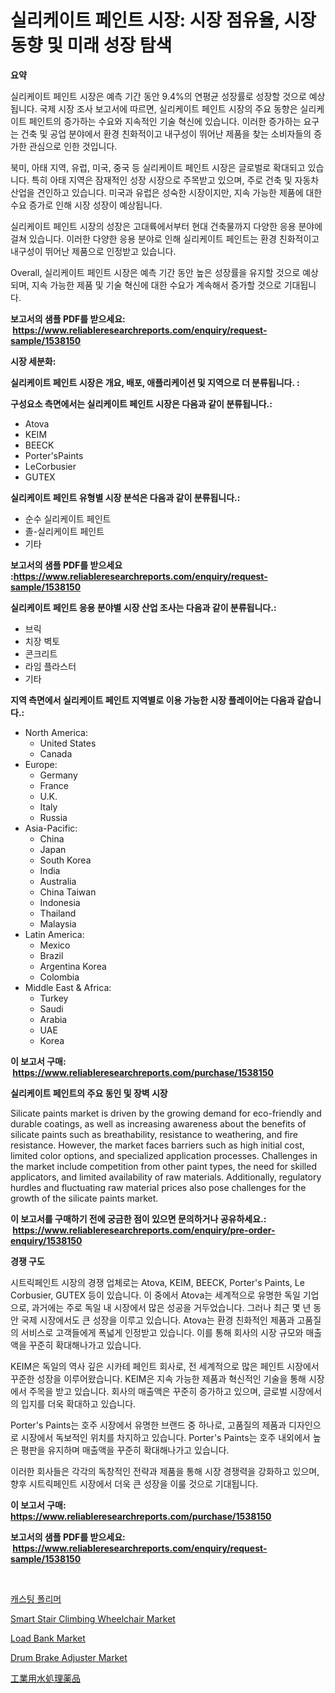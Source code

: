 <p><h1>실리케이트 페인트 시장: 시장 점유율, 시장 동향 및 미래 성장 탐색</h1></p><p><strong>요약</strong></p>
<p><p>실리케이트 페인트 시장은 예측 기간 동안 9.4%의 연평균 성장률로 성장할 것으로 예상됩니다. 국제 시장 조사 보고서에 따르면, 실리케이트 페인트 시장의 주요 동향은 실리케이트 페인트의 증가하는 수요와 지속적인 기술 혁신에 있습니다. 이러한 증가하는 요구는 건축 및 공업 분야에서 환경 친화적이고 내구성이 뛰어난 제품을 찾는 소비자들의 증가한 관심으로 인한 것입니다.</p><p>북미, 아태 지역, 유럽, 미국, 중국 등 실리케이트 페인트 시장은 글로벌로 확대되고 있습니다. 특히 아태 지역은 잠재적인 성장 시장으로 주목받고 있으며, 주로 건축 및 자동차 산업을 견인하고 있습니다. 미국과 유럽은 성숙한 시장이지만, 지속 가능한 제품에 대한 수요 증가로 인해 시장 성장이 예상됩니다.</p><p>실리케이트 페인트 시장의 성장은 고대륙에서부터 현대 건축물까지 다양한 응용 분야에 걸쳐 있습니다. 이러한 다양한 응용 분야로 인해 실리케이트 페인트는 환경 친화적이고 내구성이 뛰어난 제품으로 인정받고 있습니다.</p><p>Overall, 실리케이트 페인트 시장은 예측 기간 동안 높은 성장률을 유지할 것으로 예상되며, 지속 가능한 제품 및 기술 혁신에 대한 수요가 계속해서 증가할 것으로 기대됩니다.</p></p>
<p><strong>보고서의 샘플 PDF를 받으세요: &nbsp;<a href="https://www.reliableresearchreports.com/enquiry/request-sample/1538150">https://www.reliableresearchreports.com/enquiry/request-sample/1538150</a></strong></p>
<p><strong>시장 세분화:</strong></p>
<p><strong> 실리케이트 페인트 시장은 개요, 배포, 애플리케이션 및 지역으로 더 분류됩니다. :</strong></p>
<p><strong>구성요소 측면에서는 실리케이트 페인트 시장은 다음과 같이 분류됩니다.:</strong></p>
<p><ul><li>Atova</li><li>KEIM</li><li>BEECK</li><li>Porter'sPaints</li><li>LeCorbusier</li><li>GUTEX</li></ul></p>
<p><strong> 실리케이트 페인트 유형별 시장 분석은 다음과 같이 분류됩니다.:</strong></p>
<p><ul><li>순수 실리케이트 페인트</li><li>졸-실리케이트 페인트</li><li>기타</li></ul></p>
<p><strong>보고서의 샘플 PDF를 받으세요 :<a href="https://www.reliableresearchreports.com/enquiry/request-sample/1538150">https://www.reliableresearchreports.com/enquiry/request-sample/1538150</a></strong></p>
<p><strong> 실리케이트 페인트 응용 분야별 시장 산업 조사는 다음과 같이 분류됩니다.:</strong></p>
<p><ul><li>브릭</li><li>치장 벽토</li><li>콘크리트</li><li>라임 플라스터</li><li>기타</li></ul></p>
<p><strong>지역 측면에서 실리케이트 페인트 지역별로 이용 가능한 시장 플레이어는 다음과 같습니다.:</strong></p>
<p><ul>
    <li>
        North America:
        <ul>
            <li>United States</li>
            <li>Canada</li>
        </ul>
    </li>
    <li>
        Europe:
        <ul>
            <li>Germany</li>
            <li>France</li>
            <li>U.K.</li>
            <li>Italy</li>
            <li>Russia</li>
        </ul>
    </li>
    <li>
        Asia-Pacific:
        <ul>
            <li>China</li>
            <li>Japan</li>
            <li>South Korea</li>
            <li>India</li>
            <li>Australia</li>
            <li>China Taiwan</li>
            <li>Indonesia</li>
            <li>Thailand</li>
            <li>Malaysia</li>
        </ul>
    </li>
    <li>
        Latin America:
        <ul>
            <li>Mexico</li>
            <li>Brazil</li>
            <li>Argentina Korea</li>
            <li>Colombia</li>
        </ul>
    </li>
    <li>
        Middle East & Africa:
        <ul>
            <li>Turkey</li>
            <li>Saudi</li>
            <li>Arabia</li>
            <li>UAE</li>
            <li>Korea</li>
        </ul>
    </li>
    </ul></p>
<p><strong>이 보고서 구매: &nbsp;<a href="https://www.reliableresearchreports.com/purchase/1538150">https://www.reliableresearchreports.com/purchase/1538150</a></strong></p>
<p><strong>실리케이트 페인트의 주요 동인 및 장벽 시장</strong></p>
<p><p>Silicate paints market is driven by the growing demand for eco-friendly and durable coatings, as well as increasing awareness about the benefits of silicate paints such as breathability, resistance to weathering, and fire resistance. However, the market faces barriers such as high initial cost, limited color options, and specialized application processes. Challenges in the market include competition from other paint types, the need for skilled applicators, and limited availability of raw materials. Additionally, regulatory hurdles and fluctuating raw material prices also pose challenges for the growth of the silicate paints market.</p></p>
<p><strong>이 보고서를 구매하기 전에 궁금한 점이 있으면 문의하거나 공유하세요.: &nbsp;<a href="https://www.reliableresearchreports.com/enquiry/pre-order-enquiry/1538150">https://www.reliableresearchreports.com/enquiry/pre-order-enquiry/1538150</a></strong></p>
<p><strong>경쟁 구도</strong></p>
<p><p>시트릭페인트 시장의 경쟁 업체로는 Atova, KEIM, BEECK, Porter's Paints, Le Corbusier, GUTEX 등이 있습니다. 이 중에서 Atova는 세계적으로 유명한 독일 기업으로, 과거에는 주로 독일 내 시장에서 많은 성공을 거두었습니다. 그러나 최근 몇 년 동안 국제 시장에서도 큰 성장을 이루고 있습니다. Atova는 환경 친화적인 제품과 고품질의 서비스로 고객들에게 폭넓게 인정받고 있습니다. 이를 통해 회사의 시장 규모와 매출액을 꾸준히 확대해나가고 있습니다.</p><p>KEIM은 독일의 역사 깊은 시카테 페인트 회사로, 전 세계적으로 많은 페인트 시장에서 꾸준한 성장을 이루어왔습니다. KEIM은 지속 가능한 제품과 혁신적인 기술을 통해 시장에서 주목을 받고 있습니다. 회사의 매출액은 꾸준히 증가하고 있으며, 글로벌 시장에서의 입지를 더욱 확대하고 있습니다.</p><p>Porter's Paints는 호주 시장에서 유명한 브랜드 중 하나로, 고품질의 제품과 디자인으로 시장에서 독보적인 위치를 차지하고 있습니다. Porter's Paints는 호주 내외에서 높은 평판을 유지하며 매출액을 꾸준히 확대해나가고 있습니다.</p><p>이러한 회사들은 각각의 독창적인 전략과 제품을 통해 시장 경쟁력을 강화하고 있으며, 향후 시트릭페인트 시장에서 더욱 큰 성장을 이룰 것으로 기대됩니다.</p></p>
<p><strong>이 보고서 구매: &nbsp; <a href="https://www.reliableresearchreports.com/purchase/1538150">https://www.reliableresearchreports.com/purchase/1538150</a></strong></p>
<p><strong>보고서의 샘플 PDF를 받으세요: &nbsp;<a href="https://www.reliableresearchreports.com/enquiry/request-sample/1538150">https://www.reliableresearchreports.com/enquiry/request-sample/1538150</a></strong><strong></strong></p>
<p>&nbsp;</p>
<p><p><a href="https://github.com/vskv4779xr1/Market-Research-Report-List-1/blob/main/69295803840.md">캐스팅 폴리머</a></p><p><a href="https://issuu.com/reportprime-2/docs/smart-stair-climbing-wheelchair-market-size-2030.p">Smart Stair Climbing Wheelchair Market</a></p><p><a href="https://view.publitas.com/reportprime-1/load-bank-market-centers-on-aspects-such-as-market-growth-market-share-market-opportunity-and-projected-forecasts-spanning-from-2024-to-2031/">Load Bank Market</a></p><p><a href="https://mire-aunt-385.notion.site/Drum-Brake-Adjuster-Market-Challenges-Opportunities-and-Growth-Drivers-and-Major-Market-Players-f-58d97b5c6541473bbb4e51e51685b1e2">Drum Brake Adjuster Market</a></p><p><a href="https://github.com/mcbeesbxa270/Market-Research-Report-List-1/blob/main/13857884237.md">工業用水処理薬品</a></p></p>